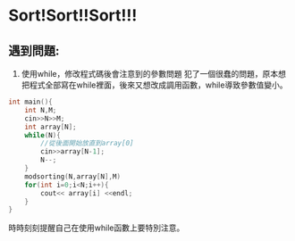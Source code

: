 # Sort!Sort!!Sort!!!  
## 遇到問題:  
1. 使用while，修改程式碼後會注意到的參數問題
犯了一個很蠢的問題，原本想把程式全部寫在while裡面，後來又想改成調用函數，while導致參數值變小。
````C++
int main(){
    int N,M;
    cin>>N>>M;
    int array[N];
    while(N){
        //從後面開始放直到array[0]
        cin>>array[N-1];
        N--;
    }
    modsorting(N,array[N],M)
    for(int i=0;i<N;i++){
    	cout<< array[i] <<endl;
    }
}
````
時時刻刻提醒自己在使用while函數上要特別注意。
